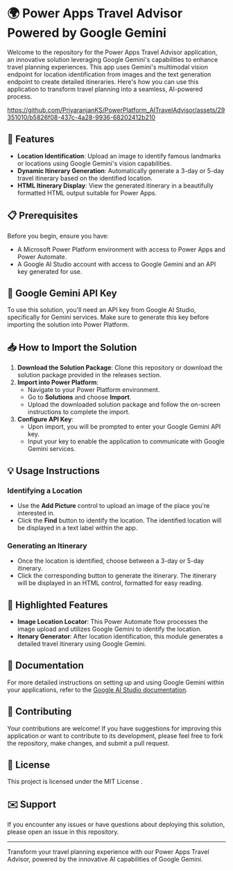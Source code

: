 # 🌍 Power Apps Travel Advisor Powered by Google Gemini

Welcome to the repository for the Power Apps Travel Advisor application, an innovative solution leveraging Google Gemini's capabilities to enhance travel planning experiences. This app uses Gemini's multimodal vision endpoint for location identification from images and the text generation endpoint to create detailed itineraries. Here's how you can use this application to transform travel planning into a seamless, AI-powered process.


https://github.com/PriyaranjanKS/PowerPlatform_AITravelAdvisor/assets/29351010/b5826f08-437c-4a28-9936-68202412b210


## 🚀 Features

- **Location Identification**: Upload an image to identify famous landmarks or locations using Google Gemini's vision capabilities.
- **Dynamic Itinerary Generation**: Automatically generate a 3-day or 5-day travel itinerary based on the identified location.
- **HTML Itinerary Display**: View the generated itinerary in a beautifully formatted HTML output suitable for Power Apps.

## 📋 Prerequisites

Before you begin, ensure you have:

- A Microsoft Power Platform environment with access to Power Apps and Power Automate.
- A Google AI Studio account with access to Google Gemini and an API key generated for use.

## 🔑 Google Gemini API Key

To use this solution, you'll need an API key from Google AI Studio, specifically for Gemini services. Make sure to generate this key before importing the solution into Power Platform.

## 📥 How to Import the Solution

1. **Download the Solution Package**: Clone this repository or download the solution package provided in the releases section.
2. **Import into Power Platform**:
   - Navigate to your Power Platform environment.
   - Go to **Solutions** and choose **Import**.
   - Upload the downloaded solution package and follow the on-screen instructions to complete the import.
3. **Configure API Key**:
   - Upon import, you will be prompted to enter your Google Gemini API key.
   - Input your key to enable the application to communicate with Google Gemini services.

## 💡 Usage Instructions

### Identifying a Location

- Use the **Add Picture** control to upload an image of the place you're interested in.
- Click the **Find** button to identify the location. The identified location will be displayed in a text label within the app.

### Generating an Itinerary

- Once the location is identified, choose between a 3-day or 5-day itinerary.
- Click the corresponding button to generate the itinerary. The itinerary will be displayed in an HTML control, formatted for easy reading.

## 🌟 Highlighted Features

- **Image Location Locator**: This Power Automate flow processes the image upload and utilizes Google Gemini to identify the location.
- **Itenary Generator**: After location identification, this module generates a detailed travel itinerary using Google Gemini.

## 📘 Documentation

For more detailed instructions on setting up and using Google Gemini within your applications, refer to the [Google AI Studio documentation](https://aistudio.google.com/gemini).

## 🤝 Contributing

Your contributions are welcome! If you have suggestions for improving this application or want to contribute to its development, please feel free to fork the repository, make changes, and submit a pull request.

## 📄 License

This project is licensed under the MIT License .

## ✉️ Support

If you encounter any issues or have questions about deploying this solution, please open an issue in this repository.

---

Transform your travel planning experience with our Power Apps Travel Advisor, powered by the innovative AI capabilities of Google Gemini.
